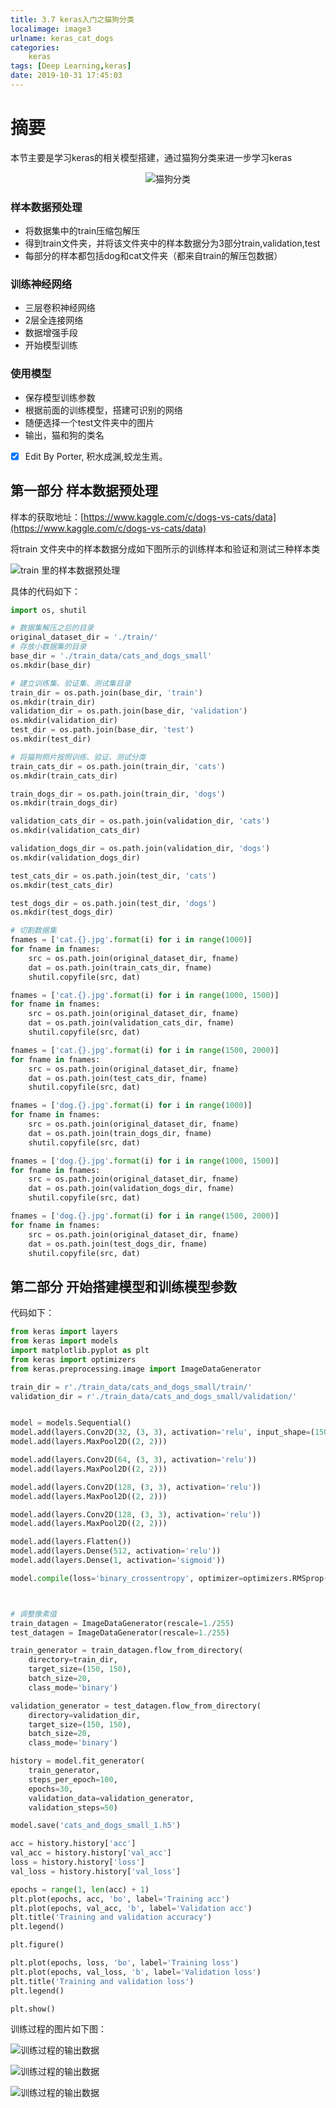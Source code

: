 ```yaml
---
title: 3.7 keras入门之猫狗分类
localimage: image3
urlname: keras_cat_dogs
categories:      
    keras      
tags: [Deep Learning,keras]
date: 2019-10-31 17:45:03
---
```


# 摘要

本节主要是学习keras的相关模型搭建，通过猫狗分类来进一步学习keras

<center>

![猫狗分类](./image3/cat_dog_classify.png)

</center>

### 样本数据预处理

- 将数据集中的train压缩包解压
- 得到train文件夹，并将该文件夹中的样本数据分为3部分train,validation,test
- 每部分的样本都包括dog和cat文件夹（都来自train的解压包数据）

### 训练神经网络

- 三层卷积神经网络
- 2层全连接网络
- 数据增强手段
- 开始模型训练

### 使用模型

- 保存模型训练参数
- 根据前面的训练模型，搭建可识别的网络
- 随便选择一个test文件夹中的图片
- 输出，猫和狗的类名


- [x] Edit By Porter, 积水成渊,蛟龙生焉。

<!-- more -->

## 第一部分 样本数据预处理

样本的获取地址：[https://www.kaggle.com/c/dogs-vs-cats/data](https://www.kaggle.com/c/dogs-vs-cats/data)

将train 文件夹中的样本数据分成如下图所示的训练样本和验证和测试三种样本类

![train 里的样本数据预处理](./image3/cat_dog_class_pat1.jpeg)

具体的代码如下：

```python
import os, shutil

# 数据集解压之后的目录
original_dataset_dir = './train/'
# 存放小数据集的目录
base_dir = './train_data/cats_and_dogs_small'
os.mkdir(base_dir)

# 建立训练集、验证集、测试集目录
train_dir = os.path.join(base_dir, 'train')
os.mkdir(train_dir)
validation_dir = os.path.join(base_dir, 'validation')
os.mkdir(validation_dir)
test_dir = os.path.join(base_dir, 'test')
os.mkdir(test_dir)

# 将猫狗照片按照训练、验证、测试分类
train_cats_dir = os.path.join(train_dir, 'cats')
os.mkdir(train_cats_dir)

train_dogs_dir = os.path.join(train_dir, 'dogs')
os.mkdir(train_dogs_dir)

validation_cats_dir = os.path.join(validation_dir, 'cats')
os.mkdir(validation_cats_dir)

validation_dogs_dir = os.path.join(validation_dir, 'dogs')
os.mkdir(validation_dogs_dir)

test_cats_dir = os.path.join(test_dir, 'cats')
os.mkdir(test_cats_dir)

test_dogs_dir = os.path.join(test_dir, 'dogs')
os.mkdir(test_dogs_dir)

# 切割数据集
fnames = ['cat.{}.jpg'.format(i) for i in range(1000)]
for fname in fnames:
    src = os.path.join(original_dataset_dir, fname)
    dat = os.path.join(train_cats_dir, fname)
    shutil.copyfile(src, dat)

fnames = ['cat.{}.jpg'.format(i) for i in range(1000, 1500)]
for fname in fnames:
    src = os.path.join(original_dataset_dir, fname)
    dat = os.path.join(validation_cats_dir, fname)
    shutil.copyfile(src, dat)

fnames = ['cat.{}.jpg'.format(i) for i in range(1500, 2000)]
for fname in fnames:
    src = os.path.join(original_dataset_dir, fname)
    dat = os.path.join(test_cats_dir, fname)
    shutil.copyfile(src, dat)

fnames = ['dog.{}.jpg'.format(i) for i in range(1000)]
for fname in fnames:
    src = os.path.join(original_dataset_dir, fname)
    dat = os.path.join(train_dogs_dir, fname)
    shutil.copyfile(src, dat)

fnames = ['dog.{}.jpg'.format(i) for i in range(1000, 1500)]
for fname in fnames:
    src = os.path.join(original_dataset_dir, fname)
    dat = os.path.join(validation_dogs_dir, fname)
    shutil.copyfile(src, dat)

fnames = ['dog.{}.jpg'.format(i) for i in range(1500, 2000)]
for fname in fnames:
    src = os.path.join(original_dataset_dir, fname)
    dat = os.path.join(test_dogs_dir, fname)
    shutil.copyfile(src, dat)

```


## 第二部分 开始搭建模型和训练模型参数

代码如下：

```python
from keras import layers
from keras import models
import matplotlib.pyplot as plt
from keras import optimizers
from keras.preprocessing.image import ImageDataGenerator

train_dir = r'./train_data/cats_and_dogs_small/train/'
validation_dir = r'./train_data/cats_and_dogs_small/validation/'


model = models.Sequential()
model.add(layers.Conv2D(32, (3, 3), activation='relu', input_shape=(150, 150, 3)))
model.add(layers.MaxPool2D((2, 2)))

model.add(layers.Conv2D(64, (3, 3), activation='relu'))
model.add(layers.MaxPool2D((2, 2)))

model.add(layers.Conv2D(128, (3, 3), activation='relu'))
model.add(layers.MaxPool2D((2, 2)))

model.add(layers.Conv2D(128, (3, 3), activation='relu'))
model.add(layers.MaxPool2D((2, 2)))

model.add(layers.Flatten())
model.add(layers.Dense(512, activation='relu'))
model.add(layers.Dense(1, activation='sigmoid'))

model.compile(loss='binary_crossentropy', optimizer=optimizers.RMSprop(lr=1e-4), metrics=['acc'])



# 调整像素值
train_datagen = ImageDataGenerator(rescale=1./255)
test_datagen = ImageDataGenerator(rescale=1./255)

train_generator = train_datagen.flow_from_directory(
    directory=train_dir,
    target_size=(150, 150),
    batch_size=20,
    class_mode='binary')

validation_generator = test_datagen.flow_from_directory(
    directory=validation_dir,
    target_size=(150, 150),
    batch_size=20,
    class_mode='binary')

history = model.fit_generator(
    train_generator,
    steps_per_epoch=100,
    epochs=30,
    validation_data=validation_generator,
    validation_steps=50)

model.save('cats_and_dogs_small_1.h5')

acc = history.history['acc']
val_acc = history.history['val_acc']
loss = history.history['loss']
val_loss = history.history['val_loss']

epochs = range(1, len(acc) + 1)
plt.plot(epochs, acc, 'bo', label='Training acc')
plt.plot(epochs, val_acc, 'b', label='Validation acc')
plt.title('Training and validation accuracy')
plt.legend()

plt.figure()

plt.plot(epochs, loss, 'bo', label='Training loss')
plt.plot(epochs, val_loss, 'b', label='Validation loss')
plt.title('Training and validation loss')
plt.legend()

plt.show()

```

训练过程的图片如下图：

![训练过程的输出数据](./image3/keras_cat_dog_part2.png)

![训练过程的输出数据](./image3/keras_cat_dogs_class_part3.png)

![训练过程的输出数据](./image3/keras_cat_dogs_class_part4.png)
